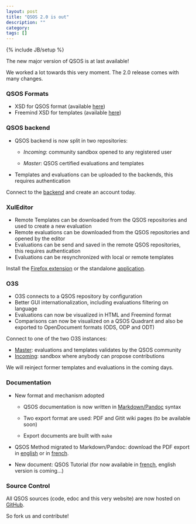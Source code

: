 ```yaml
---
layout: post
title: "QSOS 2.0 is out"
description: ""
category: 
tags: []
---
```

{% include JB/setup %}

The new major version of QSOS is at last available!

We worked a lot towards this very moment. The 2.0 release comes with many changes.

### QSOS Formats
* XSD for QSOS format (available [here](https://raw.github.com/drakkr/QSOS/master/Tools/o3s/formats/xml/xsd/qsos.xsd))
* Freemind XSD for templates (available [here](https://raw.github.com/drakkr/QSOS/master/Tools/o3s/formats/xml/xsd/freemind.xsd))

### QSOS backend
* QSOS backend is now split in two repositories:

    + _Incoming_: community sandbox opened to any registered user

    + _Master_: QSOS certified evaluations and templates
* Templates and evaluations can be uploaded to the backends, this requires authentication

Connect to the [backend](http://backend.qsos.org) and create an account today.

### XulEditor
* Remote Templates can be downloaded from the QSOS repositories and used to create a new evaluation
* Remote evaluations can be downloaded from the QSOS repositories and opened by the editor
* Evaluations can be send and saved in the remote QSOS repositories, this requires authentication
* Evaluations can be resynchronized with local or remote templates

Install the [Firefox extension](http://dist.qsos.org/xuleditor-firefox-2.0.xpi) or the standalone [application](http://dist.qsos.org/xuleditor-application-2.0.zip).

### O3S
* O3S connects to a QSOS repository by configuration
* Better GUI internationalization, including evaluations filtering on language
* Evaluations can now be visualized in HTML and Freemind format
* Comparisons can now be visualized on a QSOS Quadrant and also be exported to OpenDocument formats (ODS, ODP and ODT)

Connect to one of the two O3S instances:
* [Master](http://master.o3s.qsos.org): evaluations and templates validates by the QSOS community
* [Incoming](http://incoming.o3s.qsos.org): sandbox where anybody can propose contributions 

We will reinject former templates and evaluations in the coming days.

### Documentation
* New format and mechanism adopted

    + QSOS documentation is now written in [Markdown/Pandoc](http://johnmacfarlane.net/pandoc/) syntax

    + Two export format are used: PDF and Gitit wiki pages (to be available soon)

    + Export documents are built with `make`

* QSOS Method migrated to Markdown/Pandoc: download the PDF export in [english](http://dist.qsos.org/qsos-2.0_en.pdf) or in [french](http://dist.qsos.org/qsos-2.0_fr.pdf).
* New document: QSOS Tutorial (for now available in [french](http://dist.qsos.org/qsos-tutorial-2.0_fr.pdf), english version is coming...)

### Source Control
All QSOS sources (code, edoc and this very website) are now hosted on [GitHub](https://github.com/drakkr/QSOS/).

So fork us and contribute!

